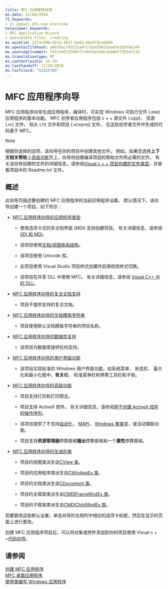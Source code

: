 ```yaml
---
title: MFC 应用程序向导
ms.date: 11/04/2016
f1_keywords:
- vc.appwiz.mfc.exe.overview
helpviewer_keywords:
- MFC Application Wizard
- executable files, creating
ms.assetid: 227ac090-921d-4b2f-be0a-66a5f4cab0d4
ms.openlocfilehash: a96fdac743531a47c7d2e586292e87e1bbf9e249
ms.sourcegitcommit: fd15246715907f7c0415e3a0c3eb80f7303d1139
ms.translationtype: MT
ms.contentlocale: zh-CN
ms.lasthandoff: 11/20/2018
ms.locfileid: "52255705"
---
```

# <a name="mfc-application-wizard"></a>MFC 应用程序向导

MFC 应用程序向导生成应用程序，编译时，可实现 Windows 可执行文件 (.exe) 应用程序的基本功能。 MFC 初学者应用程序包括 c + + 源文件 (.cpp)、 资源 (.rc) 文件、 标头 (.h) 文件和项目 (.vcxproj) 文件。 在这些初学者文件中生成的代码基于 MFC。

> [!NOTE]
>  根据你选择的选项，该向导在你的项目中创建其他文件。 例如，如果您选择**上下文相关帮助**上[高级功能](../../mfc/reference/advanced-features-mfc-application-wizard.md)页上，向导将创建编译项目的帮助文件所必需的文件。 有关该向导创建的文件的详细信息，请参阅[Visual c + + 项目创建的文件类型](../../ide/file-types-created-for-visual-cpp-projects.md)，并查看项目中的 Readme.txt 文件。

## <a name="overview"></a>概述

此向导页描述要创建的 MFC 应用程序的当前应用程序设置。 默认情况下，该向导创建一个项目，如下所示：

- [MFC 应用程序向导的应用程序类型](../../mfc/reference/application-type-mfc-application-wizard.md)

   - 使用选项卡式的多文档界面 (MDI) 支持创建项目。 有关详细信息，请参阅[SDI 和 MDI](../../mfc/sdi-and-mdi.md)。

   - 该项目使用[文档/视图体系结构](../../mfc/document-view-architecture.md)。

   - 该项目使用 Unicode 库。

   - 此项目使用 Visual Studio 项目样式创建并启用视觉样式切换。

   - 该项目在共享 DLL 中使用 MFC。 有关详细信息，请参阅 [Visual C++ 中的 DLL](../../build/dlls-in-visual-cpp.md)。

- [MFC 应用程序向导的复合文档支持](../../mfc/reference/compound-document-support-mfc-application-wizard.md)

   - 项目不提供支持的复合文档。

- [MFC 应用程序向导的文档模板字符串](../../mfc/reference/document-template-strings-mfc-application-wizard.md)

   - 项目使用默认文档模板字符串的项目名称。

- [MFC 应用程序向导的数据库支持](../../mfc/reference/database-support-mfc-application-wizard.md)

   - 该项目为数据库提供任何支持。

- [MFC 应用程序向导的用户界面功能](../../mfc/reference/user-interface-features-mfc-application-wizard.md)

   - 该项目实现标准的 Windows 用户界面功能，如系统菜单、 状态栏、 最大化和最小化框中，**有关**框、 标准菜单栏和停靠工具栏和子帧。

- [MFC 应用程序向导的高级功能](../../mfc/reference/advanced-features-mfc-application-wizard.md)

   - 项目支持打印和打印预览。

   - 项目支持 ActiveX 控件。 有关详细信息，请参阅[用于创建 ActiveX 控件的操作序列](../../mfc/sequence-of-operations-for-creating-activex-controls.md)。

   - 该项目提供了不支持[自动化](../../mfc/automation.md)， [MAPI](../../mfc/mapi-support-in-mfc.md)， [Windows 套接字](../../mfc/windows-sockets-in-mfc.md)，或活动辅助功能。

   - 项目支持**资源管理器**停靠窗格**输出**停靠窗格和一个**属性**停靠窗格。

- [MFC 应用程序向导的生成的类](../../mfc/reference/generated-classes-mfc-application-wizard.md)

   - 项目的视图类派生自[CView 类](../../mfc/reference/cview-class.md)。

   - 项目的应用程序类派生自[CWinAppEx 类](../../mfc/reference/cwinappex-class.md)。

   - 项目的文档类派生自[CDocument 类](../../mfc/reference/cdocument-class.md)。

   - 项目的主框架类派生自[CMDIFrameWndEx 类](../../mfc/reference/cmdiframewndex-class.md)。

   - 项目的子框架类派生自[CMDIChildWndEx 类](../../mfc/reference/cmdichildwndex-class.md)。

若要更改这些默认设置，单击向导的左侧列中相应的选项卡标题，然后在显示的页面上进行更改。

创建 MFC 应用程序项目后，可以将对象或控件添加到你的项目使用 Visual c + +[代码向导](../../ide/adding-functionality-with-code-wizards-cpp.md)。

## <a name="see-also"></a>请参阅

[创建 MFC 应用程序](../../mfc/reference/creating-an-mfc-application.md)<br/>
[MFC 桌面应用程序](../../mfc/mfc-desktop-applications.md)<br/>
[使用类编写 Windows 应用程序](../../mfc/using-the-classes-to-write-applications-for-windows.md)
